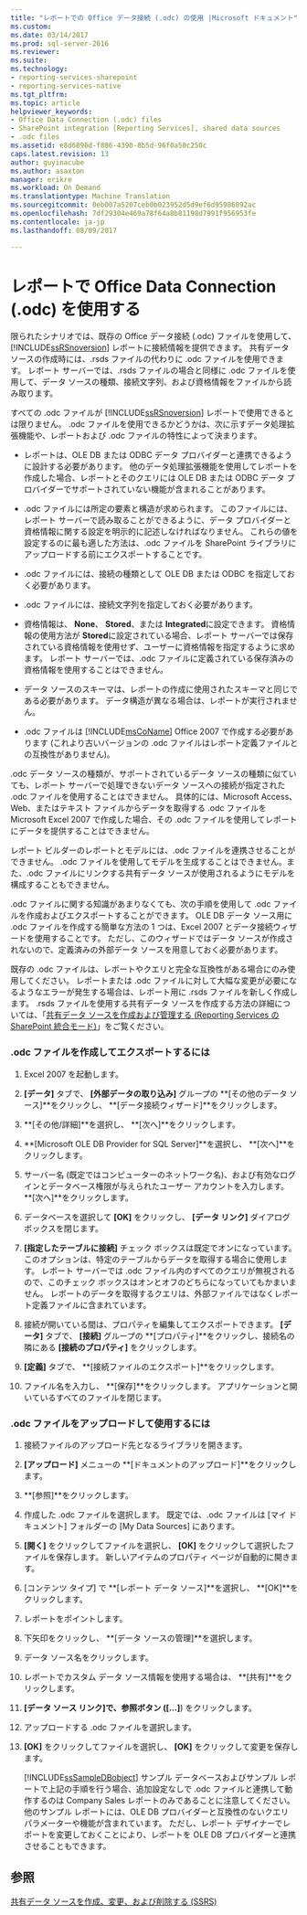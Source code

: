 ```yaml
---
title: "レポートでの Office データ接続 (.odc) の使用 |Microsoft ドキュメント"
ms.custom: 
ms.date: 03/14/2017
ms.prod: sql-server-2016
ms.reviewer: 
ms.suite: 
ms.technology:
- reporting-services-sharepoint
- reporting-services-native
ms.tgt_pltfrm: 
ms.topic: article
helpviewer_keywords:
- Office Data Connection (.odc) files
- SharePoint integration [Reporting Services], shared data sources
- .odc files
ms.assetid: e8d6896d-f886-4390-8b5d-96f0a50c250c
caps.latest.revision: 13
author: guyinacube
ms.author: asaxton
manager: erikre
ms.workload: On Demand
ms.translationtype: Machine Translation
ms.sourcegitcommit: 0eb007a5207ceb0b023952d5d9ef6d95986092ac
ms.openlocfilehash: 7df29304e469a78f64a8b81198d7991f956953fe
ms.contentlocale: ja-jp
ms.lasthandoff: 08/09/2017

---
```

# <a name="use-an-office-data-connection-odc-with-reports"></a>レポートで Office Data Connection (.odc) を使用する
  限られたシナリオでは、既存の Office データ接続 (.odc) ファイルを使用して、 [!INCLUDE[ssRSnoversion](../../includes/ssrsnoversion-md.md)] レポートに接続情報を提供できます。 共有データ ソースの作成時には、.rsds ファイルの代わりに .odc ファイルを使用できます。 レポート サーバーでは、.rsds ファイルの場合と同様に .odc ファイルを使用して、データ ソースの種類、接続文字列、および資格情報をファイルから読み取ります。  
  
 すべての .odc ファイルが [!INCLUDE[ssRSnoversion](../../includes/ssrsnoversion-md.md)] レポートで使用できるとは限りません。 .odc ファイルを使用できるかどうかは、次に示すデータ処理拡張機能や、レポートおよび .odc ファイルの特性によって決まります。  
  
-   レポートは、OLE DB または ODBC データ プロバイダーと連携できるように設計する必要があります。 他のデータ処理拡張機能を使用してレポートを作成した場合、レポートとそのクエリには OLE DB または ODBC データ プロバイダーでサポートされていない機能が含まれることがあります。  
  
-   .odc ファイルには所定の要素と構造が求められます。 このファイルには、レポート サーバーで読み取ることができるように、データ プロバイダーと資格情報に関する設定を明示的に記述しなければなりません。 これらの値を設定するのに最も適した方法は、.odc ファイルを SharePoint ライブラリにアップロードする前にエクスポートすることです。  
  
-   .odc ファイルには、接続の種類として OLE DB または ODBC を指定しておく必要があります。  
  
-   .odc ファイルには、接続文字列を指定しておく必要があります。  
  
-   資格情報は、 **None**、 **Stored**、または **Integrated**に設定できます。 資格情報の使用方法が **Stored**に設定されている場合、レポート サーバーでは保存されている資格情報を使用せず、ユーザーに資格情報を指定するように求めます。 レポート サーバーでは、.odc ファイルに定義されている保存済みの資格情報を使用することはできません。  
  
-   データ ソースのスキーマは、レポートの作成に使用されたスキーマと同じである必要があります。 データ構造が異なる場合は、レポートが実行されません。  
  
-   .odc ファイルは [!INCLUDE[msCoName](../../includes/msconame-md.md)] Office 2007 で作成する必要があります (これより古いバージョンの .odc ファイルはレポート定義ファイルとの互換性がありません)。  
  
 .odc データ ソースの種類が、サポートされているデータ ソースの種類に似ていても、レポート サーバーで処理できないデータ ソースへの接続が指定された .odc ファイルを使用することはできません。 具体的には、Microsoft Access、Web、またはテキスト ファイルからデータを取得する .odc ファイルを Microsoft Excel 2007 で作成した場合、その .odc ファイルを使用してレポートにデータを提供することはできません。  
  
 レポート ビルダーのレポートとモデルには、.odc ファイルを連携させることができません。 .odc ファイルを使用してモデルを生成することはできません。また、.odc ファイルにリンクする共有データ ソースが使用されるようにモデルを構成することもできません。  
  
 .odc ファイルに関する知識があまりなくても、次の手順を使用して .odc ファイルを作成およびエクスポートすることができます。 OLE DB データ ソース用に .odc ファイルを作成する簡単な方法の 1 つは、Excel 2007 とデータ接続ウィザードを使用することです。 ただし、このウィザードではデータ ソースが作成されないので、定義済みの外部データ ソースを用意しておく必要があります。  
  
 既存の .odc ファイルは、レポートやクエリと完全な互換性がある場合にのみ使用してください。 レポートまたは .odc ファイルに対して大幅な変更が必要になるようなエラーが発生する場合は、レポート用に .rsds ファイルを新しく作成します。 .rsds ファイルを使用する共有データ ソースを作成する方法の詳細については、「[共有データ ソースを作成および管理する &#40;Reporting Services の SharePoint 統合モード&#41;](http://msdn.microsoft.com/library/2d3428e4-a810-4e66-a287-ff18e57fad76)」をご覧ください。  
  
### <a name="to-create-and-export-an-odc-file"></a>.odc ファイルを作成してエクスポートするには  
  
1.  Excel 2007 を起動します。  
  
2.  **[データ]** タブで、 **[外部データの取り込み]** グループの **[その他のデータ ソース]**をクリックし、 **[データ接続ウィザード]**をクリックします。  
  
3.  **[その他/詳細]**を選択し、 **[次へ]**をクリックします。  
  
4.  **[Microsoft OLE DB Provider for SQL Server]**を選択し、 **[次へ]**をクリックします。  
  
5.  サーバー名 (既定ではコンピューターのネットワーク名)、および有効なログインとデータベース権限が与えられたユーザー アカウントを入力します。 **[次へ]**をクリックします。  
  
6.  データベースを選択して **[OK]** をクリックし、 **[データ リンク]** ダイアログ ボックスを閉じます。  
  
7.  **[指定したテーブルに接続]** チェック ボックスは既定でオンになっています。 このオプションは、特定のテーブルからデータを取得する場合に使用します。 レポート サーバーでは .odc ファイル内のすべてのクエリが無視されるので、このチェック ボックスはオンとオフのどちらになっていてもかまいません。 レポートのデータを取得するクエリは、外部ファイルではなくレポート定義ファイルに含まれています。  
  
8.  接続が開いている間は、プロパティを編集してエクスポートできます。 **[データ]** タブで、 **[接続]** グループの **[プロパティ]**をクリックし、接続名の隣にある **[接続のプロパティ]** をクリックします。  
  
9. **[定義]** タブで、 **[接続ファイルのエクスポート]**をクリックします。  
  
10. ファイル名を入力し、 **[保存]**をクリックします。 アプリケーションと開いているすべてのファイルを閉じます。  
  
### <a name="to-upload-and-use-an-odc-file"></a>.odc ファイルをアップロードして使用するには  
  
1.  接続ファイルのアップロード先となるライブラリを開きます。  
  
2.  **[アップロード]** メニューの **[ドキュメントのアップロード]**をクリックします。  
  
3.  **[参照]**をクリックします。  
  
4.  作成した .odc ファイルを選択します。 既定では、.odc ファイルは [マイ ドキュメント] フォルダーの [My Data Sources] にあります。  
  
5.  **[開く]** をクリックしてファイルを選択し、 **[OK]** をクリックして選択したファイルを保存します。 新しいアイテムのプロパティ ページが自動的に開きます。  
  
6.  [コンテンツ タイプ] で **[レポート データ ソース]**を選択し、 **[OK]**をクリックします。  
  
7.  レポートをポイントします。  
  
8.  下矢印をクリックし、 **[データ ソースの管理]**を選択します。  
  
9. データ ソース名をクリックします。  
  
10. レポートでカスタム データ ソース情報を使用する場合は、 **[共有]**をクリックします。  
  
11. **[データ ソース リンク]**で、参照ボタン (**[...]**) をクリックします。  
  
12. アップロードする .odc ファイルを選択します。  
  
13. **[OK]** をクリックしてファイルを選択し、 **[OK]** をクリックして変更を保存します。  
  
     [!INCLUDE[ssSampleDBobject](../../includes/sssampledbobject-md.md)] サンプル データベースおよびサンプル レポートで上記の手順を行う場合、追加設定なしで .odc ファイルと連携して動作するのは Company Sales レポートのみであることに注意してください。 他のサンプル レポートには、OLE DB プロバイダーと互換性のないクエリ パラメーターや機能が含まれています。 ただし、レポート デザイナーでレポートを変更しておくことにより、レポートを OLE DB プロバイダーと連携させることもできます。  
  
## <a name="see-also"></a>参照  
 [共有データ ソースを作成、変更、および削除する &#40;SSRS&#41;](../../reporting-services/report-data/create-modify-and-delete-shared-data-sources-ssrs.md)  
  
  

